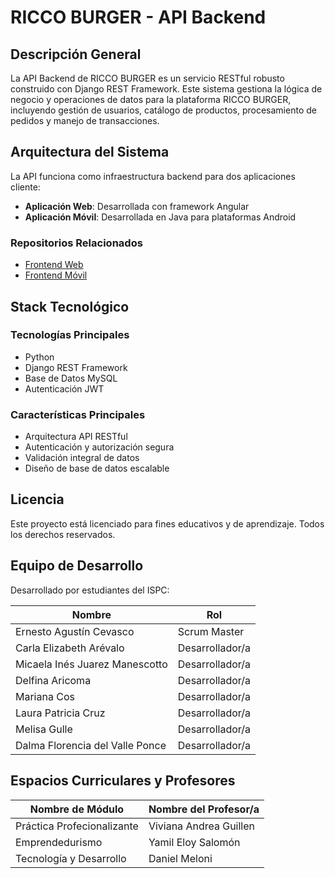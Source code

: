 # RICCO BURGER - API Backend

## Descripción General

La API Backend de RICCO BURGER es un servicio RESTful robusto construido con Django REST Framework. Este sistema gestiona la lógica de negocio y operaciones de datos para la plataforma RICCO BURGER, incluyendo gestión de usuarios, catálogo de productos, procesamiento de pedidos y manejo de transacciones.

## Arquitectura del Sistema

La API funciona como infraestructura backend para dos aplicaciones cliente:

- **Aplicación Web**: Desarrollada con framework Angular
- **Aplicación Móvil**: Desarrollada en Java para plataformas Android

### Repositorios Relacionados

- [Frontend Web](https://github.com/G10-ISPC/Frontend-Web)
- [Frontend Móvil](https://github.com/G10-ISPC/Frontend-Mobile)

## Stack Tecnológico

### Tecnologías Principales
- Python
- Django REST Framework
- Base de Datos MySQL
- Autenticación JWT

### Características Principales
- Arquitectura API RESTful
- Autenticación y autorización segura
- Validación integral de datos
- Diseño de base de datos escalable

## Licencia

Este proyecto está licenciado para fines educativos y de aprendizaje. Todos los derechos reservados.

## Equipo de Desarrollo

Desarrollado por estudiantes del ISPC:

| Nombre | Rol |
|--------|-----|
| Ernesto Agustín Cevasco | Scrum Master |
| Carla Elizabeth Arévalo | Desarrollador/a |
| Micaela Inés Juarez Manescotto | Desarrollador/a |
| Delfina Aricoma | Desarrollador/a |
| Mariana Cos | Desarrollador/a |
| Laura Patricia Cruz | Desarrollador/a |
| Melisa Gulle | Desarrollador/a |
| Dalma Florencia del Valle Ponce | Desarrollador/a |


## Espacios Curriculares y Profesores

| Nombre de Módulo | Nombre del Profesor/a |
|--------|-----|
| Práctica Profecionalizante | Viviana Andrea Guillen |
| Emprendedurismo | Yamil Eloy Salomón |
| Tecnología y Desarrollo | Daniel Meloni |